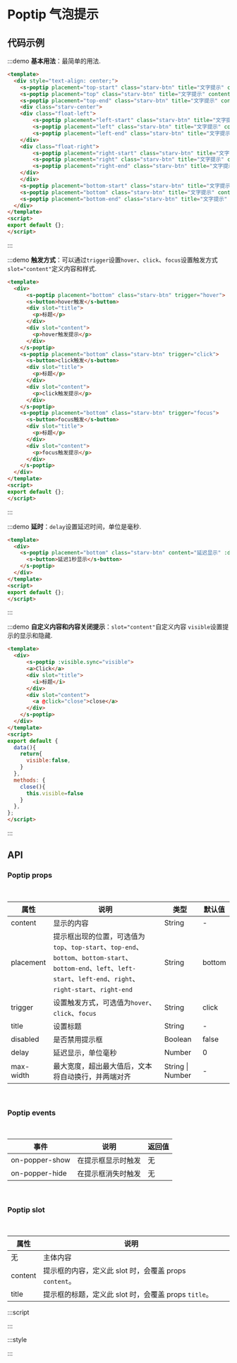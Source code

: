 #   Poptip 气泡提示

## 代码示例

:::demo
**基本用法**：最简单的用法.

```html
<template>
  <div style="text-align: center;">
    <s-poptip placement="top-start" class="starv-btn" title="文字提示" content="Top Left 文字提示"><s-button>上左</s-button></s-poptip>
    <s-poptip placement="top" class="starv-btn" title="文字提示" content="Top Center 文字提示"><s-button>上中</s-button></s-poptip>
    <s-poptip placement="top-end" class="starv-btn" title="文字提示" content="Top Right 文字提示"><s-button>上右</s-button></s-poptip>
    <div class="starv-center">
    <div class="float-left">
        <s-poptip placement="left-start" class="starv-btn" title="文字提示" content="Left Top 文字提示"><s-button>左上</s-button></s-poptip>
        <s-poptip placement="left" class="starv-btn" title="文字提示" content="Left Center 文字提示"><s-button>左中</s-button></s-poptip>
        <s-poptip placement="left-end" class="starv-btn" title="文字提示" content="Left Bottom 文字提示"><s-button>左下</s-button></s-poptip>
    </div>
    <div class="float-right">
        <s-poptip placement="right-start" class="starv-btn" title="文字提示" content="Right Top 文字提示"><s-button>右上</s-button></s-poptip>
        <s-poptip placement="right" class="starv-btn" title="文字提示" content="Right Center 文字提示"><s-button>右中</s-button></s-poptip>
        <s-poptip placement="right-end" class="starv-btn" title="文字提示" content="Right Bottom 文字提示"><s-button>右下</s-button></s-poptip>
    </div>
    </div>
    <s-poptip placement="bottom-start" class="starv-btn" title="文字提示" content="Bottom Left 文字提示"><s-button>下左</s-button></s-poptip>
    <s-poptip placement="bottom" class="starv-btn" title="文字提示" content="Bottom Center 文字提示"><s-button>下中</s-button></s-poptip>
    <s-poptip placement="bottom-end" class="starv-btn" title="文字提示" content="Bottom Right 文字提示"><s-button>下右</s-button></s-poptip>
  </div>
</template>
<script>
export default {};
</script>
```
:::

:::demo
**触发方式**：可以通过`trigger`设置`hover`、`click`、`focus`设置触发方式 `slot="content"`定义内容和样式.

```html
<template>
  <div>
      <s-poptip placement="bottom" class="starv-btn" trigger="hover">
      <s-button>hover触发</s-button>
      <div slot="title">
        <p>标题</p>
      </div>
      <div slot="content">
        <p>hover触发提示</p>
      </div>
    </s-poptip>
    <s-poptip placement="bottom" class="starv-btn" trigger="click">
      <s-button>click触发</s-button>
      <div slot="title">
        <p>标题</p>
      </div>
      <div slot="content">
        <p>click触发提示</p>
      </div>
    </s-poptip>
    <s-poptip placement="bottom" class="starv-btn" trigger="focus">
      <s-button>focus触发</s-button>
      <div slot="title">
        <p>标题</p>
      </div>
      <div slot="content">
        <p>focus触发提示</p>
      </div>
    </s-poptip>
  </div>
</template>
<script>
export default {};
</script>
```
:::

:::demo
**延时**：`delay`设置延迟时间，单位是毫秒.

```html
<template>
  <div>
    <s-poptip placement="bottom" class="starv-btn" content="延迟显示" :delay="1000">
      <s-button>延迟1秒显示</s-button>
    </s-poptip>
  </div>
</template>
<script>
export default {};
</script>
```
:::

:::demo
**自定义内容和内容关闭提示**：`slot="content"`自定义内容 `visible`设置提示的显示和隐藏.

```html
<template>
  <div>
      <s-poptip :visible.sync="visible">
      <a>Click</a>
      <div slot="title">
        <i>标题</i>
      </div>
      <div slot="content">
        <a @click="close">close</a>
      </div>
    </s-poptip>
  </div>
</template>
<script>
export default {
  data(){
    return{
      visible:false,
    }
  },
  methods: {
    close(){
      this.visible=false
    }
  },
};
</script>
```
:::

## API

### Poptip props

<br/>

|  属性  | 说明  |  类型  |  默认值  |
|  ----  | ---- |  ----  |  ----   |
|  content  | 显示的内容 |  String  |  -  |
|  placement  | 提示框出现的位置，可选值为`top`、`top-start`、`top-end`、`bottom`、`bottom-start`、`bottom-end`、`left`、`left-start`、`left-end`、`right`、`right-start`、`right-end` |  String  |  bottom  |
|  trigger   | 设置触发方式，可选值为`hover`、`click`、`focus` |  String  |  click |
|  title   | 设置标题 |  String  |  - |
|  disabled  | 是否禁用提示框  |  Boolean  |  false  |
|  delay  | 延迟显示，单位毫秒  |  Number  |  0 |
|  max-width  | 最大宽度，超出最大值后，文本将自动换行，并两端对齐  |  String \| Number  |  -  |

<br/>

### Poptip events

<br/>

|  事件  | 说明  | 返回值  |
|  ----  | ---- | ---- |
|   on-popper-show   | 在提示框显示时触发 |  无  |
|   on-popper-hide   | 在提示框消失时触发 |  无  |

<br/>

### Poptip slot

<br/>

|  属性  | 说明  |   |
|  ----  | ---- | ---- |
|   无   | 主体内容 |
|   content   | 提示框的内容，定义此 slot 时，会覆盖 props `content`。  |
|   title   | 提示框的标题，定义此 slot 时，会覆盖 props `title`。  |

:::script
<script>
export default {
   data(){
    return{
      visible:false,
    }
  },
  methods: {
    close(){
      this.visible=false
    }
  },
};
</script>
:::

:::style
<style scoped>
.starv-center {
  width: 360px;
  height: 140px;
  margin: auto;
  overflow: hidden;
}
.float-left {
  float: left;
  height: 140px;
  width: 62px;
}
.float-right {
  float: right;
  height: 140px;
  width: 62px;
}
</style>
:::